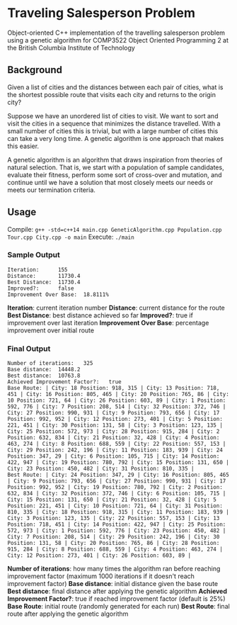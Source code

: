 
# Traveling Salesperson Problem
Object-oriented C++ implementation of the travelling salesperson problem using a genetic algorithm  for COMP3522 Object Oriented Programming 2 at the British Columbia Institute of Technology

## Background
Given a list of cities and the distances between each pair of cities, what is the shortest possible route that visits each city and returns to the origin city?

Suppose we have an unordered list of cities to visit. We want to sort and visit the cities in a sequence that minimizes the distance travelled. With a small number of cities this is trivial, but with a large number of cities this can take a very long time. A genetic algorithm is one approach that makes this easier.

A genetic algorithm is an algorithm that draws inspiration from theories of natural selection. That is, we start with a population of sample candidates, evaluate their fitness, perform some sort of cross-over and mutation, and continue until we have a solution that most closely meets our needs or meets our termination criteria.

## Usage
Compile:
`g++ -std=c++14 main.cpp GeneticAlgorithm.cpp Population.cpp Tour.cpp City.cpp -o main`
Execute:
`./main`

### Sample Output
```
Iteration:		155
Distance:		11730.4
Best Distance:	11730.4
Improved?:		false
Improvement Over Base:	18.8111%
```
**Iteration**: current iteration number
**Distance**: current distance for the route
**Best Distance**: best distance achieved so far
**Improved?**: true if improvement over last iteration
**Improvement Over Base**: percentage improvement over initial route
### Final Output
```
Number of iterations:	325
Base distance:	14448.2
Best distance:	10763.8
Achieved Improvement Factor?:	true
Base Route:	| City: 18 Position: 918, 315 | City: 13 Position: 718, 451 | City: 16 Position: 805, 465 | City: 20 Position: 765, 86 | City: 10 Position: 721, 64 | City: 26 Position: 603, 89 | City: 1 Position: 592, 776 | City: 7 Position: 208, 514 | City: 32 Position: 372, 746 | City: 27 Position: 990, 931 | City: 9 Position: 793, 656 | City: 17 Position: 992, 952 | City: 12 Position: 273, 401 | City: 5 Position: 221, 451 | City: 30 Position: 131, 58 | City: 3 Position: 123, 135 | City: 25 Position: 572, 973 | City: 28 Position: 915, 284 | City: 2 Position: 632, 834 | City: 21 Position: 32, 428 | City: 4 Position: 463, 274 | City: 8 Position: 688, 559 | City: 22 Position: 557, 153 | City: 29 Position: 242, 196 | City: 11 Position: 183, 939 | City: 24 Position: 347, 29 | City: 6 Position: 105, 715 | City: 14 Position: 422, 947 | City: 19 Position: 780, 792 | City: 15 Position: 131, 650 | City: 23 Position: 450, 482 | City: 31 Position: 810, 335 |
Best Route:	| City: 24 Position: 347, 29 | City: 16 Position: 805, 465 | City: 9 Position: 793, 656 | City: 27 Position: 990, 931 | City: 17 Position: 992, 952 | City: 19 Position: 780, 792 | City: 2 Position: 632, 834 | City: 32 Position: 372, 746 | City: 6 Position: 105, 715 | City: 15 Position: 131, 650 | City: 21 Position: 32, 428 | City: 5 Position: 221, 451 | City: 10 Position: 721, 64 | City: 31 Position: 810, 335 | City: 18 Position: 918, 315 | City: 11 Position: 183, 939 | City: 3 Position: 123, 135 | City: 22 Position: 557, 153 | City: 13 Position: 718, 451 | City: 14 Position: 422, 947 | City: 25 Position: 572, 973 | City: 1 Position: 592, 776 | City: 23 Position: 450, 482 | City: 7 Position: 208, 514 | City: 29 Position: 242, 196 | City: 30 Position: 131, 58 | City: 20 Position: 765, 86 | City: 28 Position: 915, 284 | City: 8 Position: 688, 559 | City: 4 Position: 463, 274 | City: 12 Position: 273, 401 | City: 26 Position: 603, 89 |
```
**Number of iterations**: how many times the algorithm ran before reaching improvement factor (maximum 1000 iterations if it doesn't reach improvement factor)
**Base distance**: initial distance given the base route
**Best distance**: final distance after applying the genetic algorithm
**Achieved Improvement Factor?**: true if reached improvement factor (default is 25%)
**Base Route**: initial route (randomly generated for each run)
**Best Route**: final route after applying the genetic algorithm
